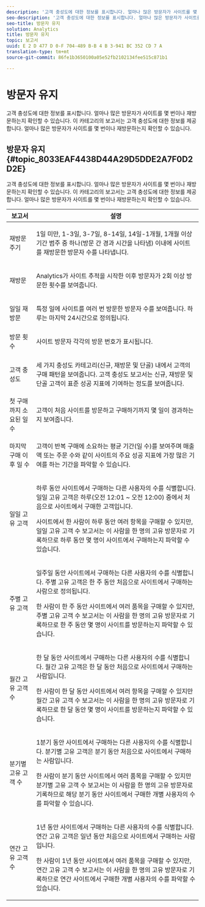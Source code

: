 ```yaml
---
description: '고객 충성도에 대한 정보를 표시합니다. 얼마나 많은 방문자가 사이트를 몇 번이나 재방문하는지 확인할 수 있습니다. 이 카테고리의 보고서는 고객 충성도에 대한 정보를 제공합니다. 얼마나 많은 방문자가 사이트를 몇 번이나 재방문하는지 확인할 수 있습니다. '
seo-description: '고객 충성도에 대한 정보를 표시합니다. 얼마나 많은 방문자가 사이트를 몇 번이나 재방문하는지 확인할 수 있습니다. 이 카테고리의 보고서는 고객 충성도에 대한 정보를 제공합니다. 얼마나 많은 방문자가 사이트를 몇 번이나 재방문하는지 확인할 수 있습니다. '
seo-title: 방문자 유지
solution: Analytics
title: 방문자 유지
topic: 보고서
uuid: E 2 D 477 D 0-F 704-489 B-B 4 B 3-941 BC 352 CD 7 A
translation-type: tm+mt
source-git-commit: 86fe1b3650100a05e52fb2102134fee515c871b1

---
```



# 방문자 유지

고객 충성도에 대한 정보를 표시합니다. 얼마나 많은 방문자가 사이트를 몇 번이나 재방문하는지 확인할 수 있습니다. 이 카테고리의 보고서는 고객 충성도에 대한 정보를 제공합니다. 얼마나 많은 방문자가 사이트를 몇 번이나 재방문하는지 확인할 수 있습니다. 

## 방문자 유지 {#topic_8033EAF4438D44A29D5DDE2A7F0D2D2E}

고객 충성도에 대한 정보를 표시합니다. 얼마나 많은 방문자가 사이트를 몇 번이나 재방문하는지 확인할 수 있습니다. 이 카테고리의 보고서는 고객 충성도에 대한 정보를 제공합니다. 얼마나 많은 방문자가 사이트를 몇 번이나 재방문하는지 확인할 수 있습니다. 

<table id="table_486948EB47664B90BDF9915314B572B0"> 
 <thead> 
  <tr> 
   <th colname="col1" class="entry"> 보고서 </th> 
   <th colname="col2" class="entry"> 설명 </th> 
  </tr> 
 </thead>
 <tbody> 
  <tr> 
   <td colname="col1"> 재방문 주기 </td> 
   <td colname="col2"> <p>1일 미만, 1-3일, 3-7일, 8-14일, 14일-1개월, 1개월 이상 기간 범주 중 하나(방문 간 경과 시간을 나타냄) 이내에 사이트를 재방문한 방문자 수를 나타냅니다. </p> </td> 
  </tr> 
  <tr> 
   <td colname="col1"> 재방문 </td> 
   <td colname="col2"> <p>Analytics가 사이트 추적을 시작한 이후 방문자가 2회 이상 방문한 횟수를 보여줍니다. </p> </td> 
  </tr> 
  <tr> 
   <td colname="col1"> 일일 재방문 </td> 
   <td colname="col2"> <p>특정 일에 사이트를 여러 번 방문한 방문자 수를 보여줍니다. 하루는 마지막 24시간으로 정의됩니다. </p> </td> 
  </tr> 
  <tr> 
   <td colname="col1"> 방문 횟수 </td> 
   <td colname="col2"> <p>사이트 방문자 각각의 방문 번호가 표시됩니다. </p> </td> 
  </tr> 
  <tr> 
   <td colname="col1"> 고객 충성도 </td> 
   <td colname="col2"> <p>세 가지 충성도 카테고리(신규, 재방문 및 단골) 내에서 고객의 구매 패턴을 보여줍니다. <span class="wintitle">고객 충성도</span> 보고서는 신규, 재방문 및 단골 고객이 표준 성공 지표에 기여하는 정도를 보여줍니다. </p> </td> 
  </tr> 
  <tr> 
   <td colname="col1"> 첫 구매까지 소요된 일 수 </td> 
   <td colname="col2"> <p>고객이 처음 사이트를 방문하고 구매하기까지 몇 일이 경과하는지 보여줍니다. </p> </td> 
  </tr> 
  <tr> 
   <td colname="col1"> 마지막 구매 이후 일 수 </td> 
   <td colname="col2"> <p>고객이 반복 구매에 소요하는 평균 기간(일 수)를 보여주며 매출액 또는 주문 수와 같이 사이트의 주요 성공 지표에 가장 많은 기여를 하는 기간을 파악할 수 있습니다. </p> </td> 
  </tr> 
  <tr> 
   <td colname="col1"> 일일 고유 고객 </td> 
   <td colname="col2"> <p>하루 동안 사이트에서 구매하는 다른 사용자의 수를 식별합니다. 일일 고유 고객은 하루(오전 12:01 ~ 오전 12:00) 중에서 처음으로 사이트에서 구매한 고객입니다. </p> <p>사이트에서 한 사람이 하루 동안 여러 항목을 구매할 수 있지만, <span class="wintitle">일일 고유 고객 수</span> 보고서는 이 사람을 한 명의 고유 방문자로 기록하므로 하루 동안 몇 명이 사이트에서 구매하는지 파악할 수 있습니다. </p> </td> 
  </tr> 
  <tr> 
   <td colname="col1"> 주별 고유 고객 </td> 
   <td colname="col2"> <p>일주일 동안 사이트에서 구매하는 다른 사용자의 수를 식별합니다. 주별 고유 고객은 한 주 동안 처음으로 사이트에서 구매하는 사람으로 정의됩니다. </p> <p>한 사람이 한 주 동안 사이트에서 여러 품목을 구매할 수 있지만, <span class="wintitle">주별 고유 고객 수</span> 보고서는 이 사람을 한 명의 고유 방문자로 기록하므로 한 주 동안 몇 명이 사이트를 방문하는지 파악할 수 있습니다. </p> </td> 
  </tr> 
  <tr> 
   <td colname="col1"> 월간 고유 고객 수 </td> 
   <td colname="col2"> <p>한 달 동안 사이트에서 구매하는 다른 사용자의 수를 식별합니다. 월간 고유 고객은 한 달 동안 처음으로 사이트에서 구매하는 사람입니다. </p> <p>한 사람이 한 달 동안 사이트에서 여러 항목을 구매할 수 있지만 <span class="wintitle">월간 고유 고객 수</span> 보고서는 이 사람을 한 명의 고유 방문자로 기록하므로 한 달 동안 몇 명이 사이트를 방문하는지 파악할 수 있습니다. </p> </td> 
  </tr> 
  <tr> 
   <td colname="col1"> 분기별 고유 고객 수 </td> 
   <td colname="col2"> <p>1분기 동안 사이트에서 구매하는 다른 사용자의 수를 식별합니다. 분기별 고유 고객은 분기 동안 처음으로 사이트에서 구매하는 사람입니다. </p> <p>한 사람이 분기 동안 사이트에서 여러 품목을 구매할 수 있지만 <span class="wintitle">분기별 고유 고객 수</span> 보고서는 이 사람을 한 명의 고유 방문자로 기록하므로 해당 분기 동안 사이트에서 구매한 개별 사용자의 수를 파악할 수 있습니다. </p> </td> 
  </tr> 
  <tr> 
   <td colname="col1"> 연간 고유 고객 수 </td> 
   <td colname="col2"> <p>1년 동안 사이트에서 구매하는 다른 사용자의 수를 식별합니다. 연간 고유 고객은 일년 동안 처음으로 사이트에서 구매하는 사람입니다. </p> <p>한 사람이 1년 동안 사이트에서 여러 품목을 구매할 수 있지만, <span class="wintitle">연간 고유 고객 수</span> 보고서는 이 사람을 한 명의 고유 방문자로 기록하므로 연간 사이트에서 구매한 개별 사용자의 수를 파악할 수 있습니다. </p> </td> 
  </tr> 
 </tbody> 
</table>


